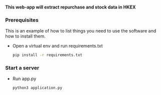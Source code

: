 #### This web-app will extract repurchase and stock data in HKEX


### Prerequisites

This is an example of how to list things you need to use the software and how to install them.
* Open a virtual env and run requirements.txt
  ```sh
  pip install -r requirements.txt
  ```

### Start a server
* Run app.py
    ```sh
  python3 application.py
  ```
